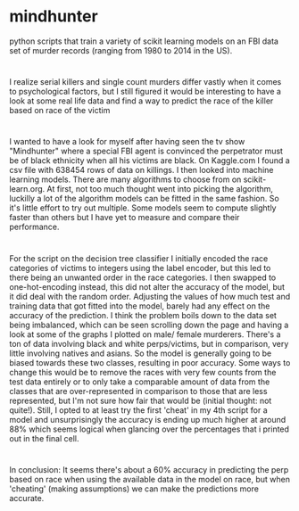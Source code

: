 # mindhunter
python scripts that train a variety of scikit learning models on an FBI data set of murder records (ranging from 1980 to 2014 in the US). 

#

 I realize serial killers and single count murders differ vastly when it comes to psychological factors, but I still figured it would be interesting to have a look at some real life data and find a way to predict the race of the killer based on race of the victim

 
#

I wanted to have a look for myself after having seen the tv show "Mindhunter" where a special FBI agent is convinced the perpetrator must be of black ethnicity when all his victims are black. On Kaggle.com I found a csv file with 638454 rows of data on killings. I then looked into machine learning models. There are many algorithms to choose from on scikit-learn.org. At first, not too much thought went into picking the algorithm, luckilly a lot of the algorithm models can be fitted in the same fashion. So it's little effort to try out multiple.
Some models seem to compute slightly faster than others but I have yet to measure and compare their performance.
 
 #
 
 For the script on the decision tree classifier I initially encoded the race categories of victims to integers using the label encoder, but this led to there being an unwanted order in the race categories. I then swapped to one-hot-encoding instead, this did not alter the accuracy of the model, but it did deal with the random order. 
Adjusting the values of how much test and training data that got fitted into the model, barely had any effect on the accuracy of the prediction. 
I think the problem boils down to the data set being imbalanced, which can be seen scrolling down the page and having a look at some of the graphs I plotted on male/ female murderers. There's a ton of data involving black and white perps/victims, but in comparison, very little involving natives and asians. So the model is generally going to be biased towards these two classes, resulting in poor accuracy. Some ways to change this would be to remove the races with very few counts from the test data entirely or to only take a comparable amount of data from the classes that are over-represented in comparison to those that are less represented, but I'm not sure how fair that would be (initial thought: not quite!). Still, I opted to at least try the first 'cheat' in my 4th script for a model and unsurprisingly the accuracy is ending up much higher at around 88% which seems logical when glancing over the percentages that i printed out in the final cell.
 
 #
 
 In conclusion: It seems there's about a 60% accuracy in predicting the perp based on race when using the available data in the model on race, but when 'cheating' (making assumptions) we can make the predictions more accurate. 


